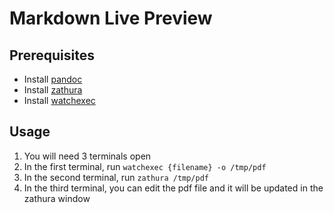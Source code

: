# Markdown Live Preview

## Prerequisites

- Install [pandoc](https://pandoc.org/installing.html)
- Install [zathura](https://pwmt.org/projects/zathura/)
- Install [watchexec](https://github.com/watchexec/watchexec)

## Usage

1. You will need 3 terminals open
1. In the first terminal, run `watchexec {filename} -o /tmp/pdf`
1. In the second terminal, run `zathura /tmp/pdf`
1. In the third terminal, you can edit the pdf file and it will be updated in the zathura window
